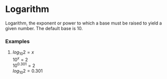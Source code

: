 # Logarithm

Logarithm, the exponent or power to which a base must be raised to yield a given number. The default base is 10. 

### Examples

1. $log_{10}2 = x$  
    $10^x= 2$  
    $10^{0.301} = 2$  
    $log_{10}2 = 0.301$